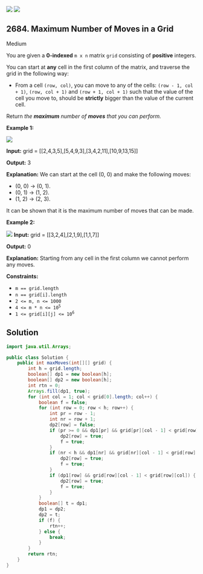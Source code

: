 [![](https://img.shields.io/github/stars/javadev/LeetCode-in-Java?label=Stars&style=flat-square)](https://github.com/javadev/LeetCode-in-Java)
[![](https://img.shields.io/github/forks/javadev/LeetCode-in-Java?label=Fork%20me%20on%20GitHub%20&style=flat-square)](https://github.com/javadev/LeetCode-in-Java/fork)

## 2684\. Maximum Number of Moves in a Grid

Medium

You are given a **0-indexed** `m x n` matrix `grid` consisting of **positive** integers.

You can start at **any** cell in the first column of the matrix, and traverse the grid in the following way:

*   From a cell `(row, col)`, you can move to any of the cells: `(row - 1, col + 1)`, `(row, col + 1)` and `(row + 1, col + 1)` such that the value of the cell you move to, should be **strictly** bigger than the value of the current cell.

Return _the **maximum** number of **moves** that you can perform._

**Example 1:**

![](https://assets.leetcode.com/uploads/2023/04/11/yetgriddrawio-10.png)

**Input:** grid = \[\[2,4,3,5],[5,4,9,3],[3,4,2,11],[10,9,13,15]]

**Output:** 3

**Explanation:** We can start at the cell (0, 0) and make the following moves: 
- (0, 0) -> (0, 1). 
- (0, 1) -> (1, 2). 
- (1, 2) -> (2, 3). 

It can be shown that it is the maximum number of moves that can be made.

**Example 2:**

![](https://assets.leetcode.com/uploads/2023/04/12/yetgrid4drawio.png) **Input:** grid = \[\[3,2,4],[2,1,9],[1,1,7]]

**Output:** 0

**Explanation:** Starting from any cell in the first column we cannot perform any moves.

**Constraints:**

*   `m == grid.length`
*   `n == grid[i].length`
*   `2 <= m, n <= 1000`
*   <code>4 <= m * n <= 10<sup>5</sup></code>
*   <code>1 <= grid[i][j] <= 10<sup>6</sup></code>

## Solution

```java
import java.util.Arrays;

public class Solution {
    public int maxMoves(int[][] grid) {
        int h = grid.length;
        boolean[] dp1 = new boolean[h];
        boolean[] dp2 = new boolean[h];
        int rtn = 0;
        Arrays.fill(dp1, true);
        for (int col = 1; col < grid[0].length; col++) {
            boolean f = false;
            for (int row = 0; row < h; row++) {
                int pr = row - 1;
                int nr = row + 1;
                dp2[row] = false;
                if (pr >= 0 && dp1[pr] && grid[pr][col - 1] < grid[row][col]) {
                    dp2[row] = true;
                    f = true;
                }
                if (nr < h && dp1[nr] && grid[nr][col - 1] < grid[row][col]) {
                    dp2[row] = true;
                    f = true;
                }
                if (dp1[row] && grid[row][col - 1] < grid[row][col]) {
                    dp2[row] = true;
                    f = true;
                }
            }
            boolean[] t = dp1;
            dp1 = dp2;
            dp2 = t;
            if (f) {
                rtn++;
            } else {
                break;
            }
        }
        return rtn;
    }
}
```